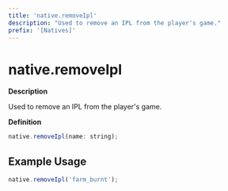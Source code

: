 ```yaml
---
title: 'native.removeIpl'
description: "Used to remove an IPL from the player's game."
prefix: '[Natives]'
---
```


# native.removeIpl

**Description**

Used to remove an IPL from the player's game.

**Definition**

```js
native.removeIpl(name: string);
```

## Example Usage

```js
native.removeIpl('farm_burnt');
```
